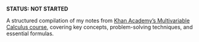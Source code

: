 **STATUS:** __NOT STARTED__

A structured compilation of my notes from [Khan Academy’s Multivariable Calculus course](https://www.khanacademy.org/math/multivariable-calculus), covering key concepts, problem-solving techniques, and essential formulas.